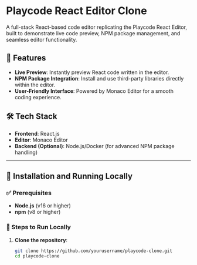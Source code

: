 # Playcode React Editor Clone

A full-stack React-based code editor replicating the Playcode React Editor, built to demonstrate live code preview, NPM package management, and seamless editor functionality.

## 🚀 Features
- **Live Preview**: Instantly preview React code written in the editor.
- **NPM Package Integration**: Install and use third-party libraries directly within the editor.
- **User-Friendly Interface**: Powered by Monaco Editor for a smooth coding experience.

## 🛠 Tech Stack
- **Frontend**: React.js
- **Editor**: Monaco Editor
- **Backend (Optional)**: Node.js/Docker (for advanced NPM package handling)

---

## 🔧 Installation and Running Locally

### ✅ Prerequisites
- **Node.js** (v16 or higher)
- **npm** (v8 or higher)

### 📌 Steps to Run Locally
1. **Clone the repository**:
   ```bash
   git clone https://github.com/yourusername/playcode-clone.git
   cd playcode-clone
